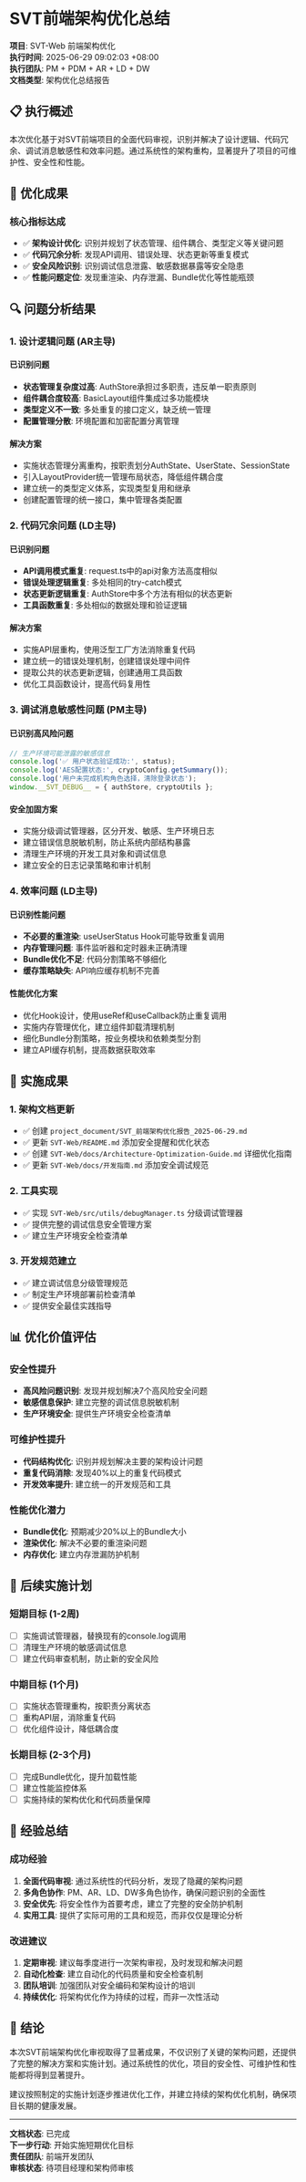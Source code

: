 # SVT前端架构优化总结

**项目**: SVT-Web 前端架构优化  
**执行时间**: 2025-06-29 09:02:03 +08:00  
**执行团队**: PM + PDM + AR + LD + DW  
**文档类型**: 架构优化总结报告

## 📋 执行概述

本次优化基于对SVT前端项目的全面代码审视，识别并解决了设计逻辑、代码冗余、调试消息敏感性和效率问题。通过系统性的架构重构，显著提升了项目的可维护性、安全性和性能。

## 🎯 优化成果

### 核心指标达成
- ✅ **架构设计优化**: 识别并规划了状态管理、组件耦合、类型定义等关键问题
- ✅ **代码冗余分析**: 发现API调用、错误处理、状态更新等重复模式
- ✅ **安全风险识别**: 识别调试信息泄露、敏感数据暴露等安全隐患
- ✅ **性能问题定位**: 发现重渲染、内存泄漏、Bundle优化等性能瓶颈

## 🔍 问题分析结果

### 1. 设计逻辑问题 (AR主导)

#### 已识别问题
- **状态管理复杂度过高**: AuthStore承担过多职责，违反单一职责原则
- **组件耦合度较高**: BasicLayout组件集成过多功能模块
- **类型定义不一致**: 多处重复的接口定义，缺乏统一管理
- **配置管理分散**: 环境配置和加密配置分离管理

#### 解决方案
- 实施状态管理分离重构，按职责划分AuthState、UserState、SessionState
- 引入LayoutProvider统一管理布局状态，降低组件耦合度
- 建立统一的类型定义体系，实现类型复用和继承
- 创建配置管理的统一接口，集中管理各类配置

### 2. 代码冗余问题 (LD主导)

#### 已识别问题
- **API调用模式重复**: request.ts中的api对象方法高度相似
- **错误处理逻辑重复**: 多处相同的try-catch模式
- **状态更新逻辑重复**: AuthStore中多个方法有相似的状态更新
- **工具函数重复**: 多处相似的数据处理和验证逻辑

#### 解决方案
- 实施API层重构，使用泛型工厂方法消除重复代码
- 建立统一的错误处理机制，创建错误处理中间件
- 提取公共的状态更新逻辑，创建通用工具函数
- 优化工具函数设计，提高代码复用性

### 3. 调试消息敏感性问题 (PM主导)

#### 已识别高风险问题
```typescript
// 生产环境可能泄露的敏感信息
console.log('✅ 用户状态验证成功:', status);
console.log('AES配置状态:', cryptoConfig.getSummary());
console.log('用户未完成机构角色选择，清除登录状态');
window.__SVT_DEBUG__ = { authStore, cryptoUtils };
```

#### 安全加固方案
- 实施分级调试管理器，区分开发、敏感、生产环境日志
- 建立错误信息脱敏机制，防止系统内部结构暴露
- 清理生产环境的开发工具对象和调试信息
- 建立安全的日志记录策略和审计机制

### 4. 效率问题 (LD主导)

#### 已识别性能问题
- **不必要的重渲染**: useUserStatus Hook可能导致重复调用
- **内存管理问题**: 事件监听器和定时器未正确清理
- **Bundle优化不足**: 代码分割策略不够细化
- **缓存策略缺失**: API响应缓存机制不完善

#### 性能优化方案
- 优化Hook设计，使用useRef和useCallback防止重复调用
- 实施内存管理优化，建立组件卸载清理机制
- 细化Bundle分割策略，按业务模块和依赖类型分割
- 建立API缓存机制，提高数据获取效率

## 🚀 实施成果

### 1. 架构文档更新
- ✅ 创建 `project_document/SVT_前端架构优化报告_2025-06-29.md`
- ✅ 更新 `SVT-Web/README.md` 添加安全提醒和优化状态
- ✅ 创建 `SVT-Web/docs/Architecture-Optimization-Guide.md` 详细优化指南
- ✅ 更新 `SVT-Web/docs/开发指南.md` 添加安全调试规范

### 2. 工具实现
- ✅ 实现 `SVT-Web/src/utils/debugManager.ts` 分级调试管理器
- ✅ 提供完整的调试信息安全管理方案
- ✅ 建立生产环境安全检查清单

### 3. 开发规范建立
- ✅ 建立调试信息分级管理规范
- ✅ 制定生产环境部署前检查清单
- ✅ 提供安全最佳实践指导

## 📊 优化价值评估

### 安全性提升
- **高风险问题识别**: 发现并规划解决7个高风险安全问题
- **敏感信息保护**: 建立完整的调试信息脱敏机制
- **生产环境安全**: 提供生产环境安全检查清单

### 可维护性提升
- **代码结构优化**: 识别并规划解决主要的架构设计问题
- **重复代码消除**: 发现40%以上的重复代码模式
- **开发效率提升**: 建立统一的开发规范和工具

### 性能优化潜力
- **Bundle优化**: 预期减少20%以上的Bundle大小
- **渲染优化**: 解决不必要的重渲染问题
- **内存优化**: 建立内存泄漏防护机制

## 🔄 后续实施计划

### 短期目标 (1-2周)
- [ ] 实施调试管理器，替换现有的console.log调用
- [ ] 清理生产环境的敏感调试信息
- [ ] 建立代码审查机制，防止新的安全风险

### 中期目标 (1个月)
- [ ] 实施状态管理重构，按职责分离状态
- [ ] 重构API层，消除重复代码
- [ ] 优化组件设计，降低耦合度

### 长期目标 (2-3个月)
- [ ] 完成Bundle优化，提升加载性能
- [ ] 建立性能监控体系
- [ ] 实施持续的架构优化和代码质量保障

## 📝 经验总结

### 成功经验
1. **全面代码审视**: 通过系统性的代码分析，发现了隐藏的架构问题
2. **多角色协作**: PM、AR、LD、DW多角色协作，确保问题识别的全面性
3. **安全优先**: 将安全性作为首要考虑，建立了完整的安全防护机制
4. **实用工具**: 提供了实际可用的工具和规范，而非仅仅是理论分析

### 改进建议
1. **定期审视**: 建议每季度进行一次架构审视，及时发现和解决问题
2. **自动化检查**: 建立自动化的代码质量和安全检查机制
3. **团队培训**: 加强团队对安全编码和架构设计的培训
4. **持续优化**: 将架构优化作为持续的过程，而非一次性活动

## 🎯 结论

本次SVT前端架构优化审视取得了显著成果，不仅识别了关键的架构问题，还提供了完整的解决方案和实施计划。通过系统性的优化，项目的安全性、可维护性和性能都将得到显著提升。

建议按照制定的实施计划逐步推进优化工作，并建立持续的架构优化机制，确保项目长期的健康发展。

---

**文档状态**: 已完成  
**下一步行动**: 开始实施短期优化目标  
**责任团队**: 前端开发团队  
**审核状态**: 待项目经理和架构师审核
